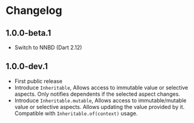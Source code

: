 # Changelog

## 1.0.0-beta.1

- Switch to NNBD (Dart 2.12)

## 1.0.0-dev.1

- First public release
- Introduce `Inheritable`, Allows access to immutable value or selective
  aspects. Only notifies dependents if the selected aspect changes.
- Introduce `Inheritable.mutable`, Allows access to immutable/mutable value or
  selective aspects. Allows updating the value provided by it. Compatible with
  `Inheritable.of(context)` usage.
